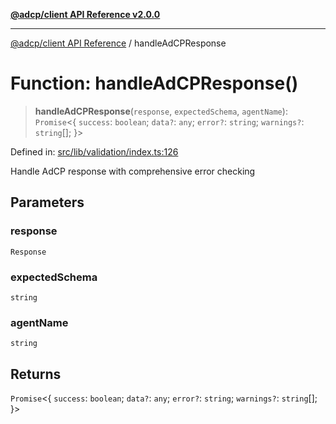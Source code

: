 [**@adcp/client API Reference v2.0.0**](../README.md)

***

[@adcp/client API Reference](../README.md) / handleAdCPResponse

# Function: handleAdCPResponse()

> **handleAdCPResponse**(`response`, `expectedSchema`, `agentName`): `Promise`\<\{ `success`: `boolean`; `data?`: `any`; `error?`: `string`; `warnings?`: `string`[]; \}\>

Defined in: [src/lib/validation/index.ts:126](https://github.com/adcontextprotocol/adcp-client/blob/add23254eadaef025ae9fbe49b40948f459b98ff/src/lib/validation/index.ts#L126)

Handle AdCP response with comprehensive error checking

## Parameters

### response

`Response`

### expectedSchema

`string`

### agentName

`string`

## Returns

`Promise`\<\{ `success`: `boolean`; `data?`: `any`; `error?`: `string`; `warnings?`: `string`[]; \}\>
